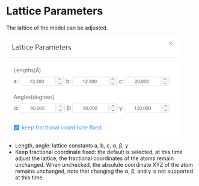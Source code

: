 # Lattice Parameters

The lattice of the model can be adjusted.

![qstudio_manual_settings_latticeconstant](../../nested/qstudio_manual_settings_latticeconstant.png)

- Length, angle: lattice constants a, b, c, α, β, γ
- Keep fractional coordinate fixed: the default is selected, at this time adjust the lattice, the fractional coordinates of the atoms remain unchanged. When unchecked, the absolute coordinate XYZ of the atom remains unchanged, note that changing the α, β, and γ is not supported at this time.